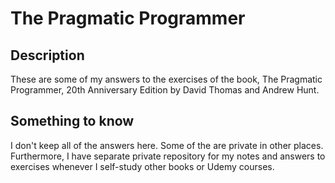 # The Pragmatic Programmer

## Description

These are some of my answers to the exercises of the book, The Pragmatic Programmer, 20th Anniversary Edition by David Thomas and Andrew Hunt.

## Something to know

I don't keep all of the answers here. Some of the are private in other places. Furthermore, I have separate private repository for my notes and answers to exercises whenever I self-study other books or Udemy courses.
